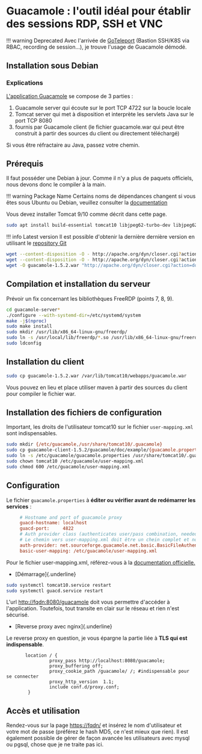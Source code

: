 # Guacamole : l'outil idéal pour établir des sessions RDP, SSH et VNC

!!! warning Deprecated
    Avec l'arrivée de [GoTeleport](https://goteleport.com/) (Bastion SSH/K8S via RBAC, recording de session...), je trouve l'usage de Guacamole démodé.

## Installation sous Debian

### Explications

[L'application Guacamole](https://guacamole.apache.org/) se compose de 3 parties :

1. Guacamole server qui écoute sur le port TCP 4722 sur la boucle
    locale
2. Tomcat server qui met à disposition et interprète les servlets Java
    sur le port TCP 8080
3. fournis par Guacamole client (le fichier guacamole.war qui peut être
    construit à partir des sources du client ou directement téléchargé)

Si vous être réfractaire au Java, passez votre chemin.

## Prérequis

Il faut posséder une Debian à jour. Comme il n'y a plus de paquets officiels, nous devons donc le compiler à la main.

!!! warning Package Name
    Certains noms de dépendances changent si vous êtes sous Ubuntu ou Debian, veuillez consulter la [documentation](https://guacamole.apache.org/doc/gug/installing-guacamole.html)

Vous devez installer Tomcat 9/10 comme décrit dans cette page.

```bash
sudo apt install build-essential tomcat10 libjpeg62-turbo-dev libjpeg62-dev libpng-dev libtool-bin uuid-dev libossp-uuid-dev libpulse-dev libcairo2-dev libssl-dev libvncserver-dev libvorbis-dev libtelnet-dev libssh2-1-dev libpango1.0-dev freerdp2-dev libwebsockets-dev libwebp-dev
```

!!! info Latest version
    Il est possible d'obtenir la dernière dernière version en utilisant le [repository Git](https://github.com/apache/guacamole-server)

```bash
wget --content-disposition -O - http://apache.org/dyn/closer.cgi?action=download&filename=guacamole/1.5.2/source/guacamole-client-1.5.2.tar.gz | tar xfvz -
wget --content-disposition -O - http://apache.org/dyn/closer.cgi?action=download&filename=guacamole/1.5.2/source/guacamole-server-1.5.2.tar.gz | tar xfvz -
wget -O guacamole-1.5.2.war "http://apache.org/dyn/closer.cgi?action=download&filename=guacamole/1.5.2/binary/guacamole-1.5.2.war"
```

## Compilation et installation du serveur

Prévoir un fix concernant les bibliothèques FreeRDP (points 7, 8, 9).

```bash
cd guacamole-server*
./configure --with-systemd-dir=/etc/systemd/system
make -j$(nproc)
sudo make install
sudo mkdir /usr/lib/x86_64-linux-gnu/freerdp/
sudo ln -s /usr/local/lib/freerdp/*.so /usr/lib/x86_64-linux-gnu/freerdp/
sudo ldconfig
```

## Installation du client

```bash
sudo cp guacamole-1.5.2.war /var/lib/tomcat10/webapps/guacamole.war
```

Vous pouvez en lieu et place utiliser maven à partir des sources du
client pour compiler le fichier war.

## Installation des fichiers de configuration

Important, les droits de l'utilisateur tomcat10 sur le fichier `user-mapping.xml` sont indispensables.

```bash
sudo mkdir {/etc/guacamole,/usr/share/tomcat10/.guacamole}
sudo cp guacamole-client-1.5.2/guacamole/doc/example/{guacamole.properties,user-mapping.xml} /etc/guacamole/
sudo ln -s /etc/guacamole/guacamole.properties /usr/share/tomcat10/.guacamole/guacamole.properties
sudo chown tomcat10 /etc/guacamole/user-mapping.xml
sudo chmod 600 /etc/guacamole/user-mapping.xml
```

## Configuration

Le fichier `guacamole.properties` à **éditer ou vérifier avant de redémarrer les services** :

```ini
     # Hostname and port of guacamole proxy
     guacd-hostname: localhost
     guacd-port:     4822
     # Auth provider class (authenticates user/pass combination, needed if using the provided login screen)
     # Le chemin vers user-mapping.xml doit être un chein complet et non relatif !
     auth-provider: net.sourceforge.guacamole.net.basic.BasicFileAuthenticationProvider
     basic-user-mapping: /etc/guacamole/user-mapping.xml
```

Pour le fichier user-mapping.xml, référez-vous à la [documentation
officielle.](http://guac-dev.org/doc/0.9.1/gug/configuring-guacamole.html)

* [Démarrage]{.underline}

```bash
sudo systemctl tomcat10.service restart
sudo systemctl guacd.service restart
```

L'url <http://fqdn:8080/guacamole> doit vous permettre d'accéder à
l'application. Toutefois, tout transite en clair sur le réseau et rien
n'est sécurisé.

* [Reverse proxy avec nginx]{.underline}

Le reverse proxy en question, je vous épargne la partie liée à **TLS qui
est indispensable**.

```nginx
       location / {
                proxy_pass http://localhost:8080/guacamole;
                proxy_buffering off;
                proxy_cookie_path /guacamole/ /; #indispensable pour se connecter
                proxy_http_version  1.1;
                include conf.d/proxy.conf;
        }
```

## Accès et utilisation

Rendez-vous sur la page <https://fqdn/> et insérez le nom d'utilisateur
et votre mot de passe (préférez le hash MD5, ce n'est mieux que rien).
Il est également possible de gérer de façon avancée les utilisateurs
avec mysql ou pgsql, chose que je ne traite pas ici.
